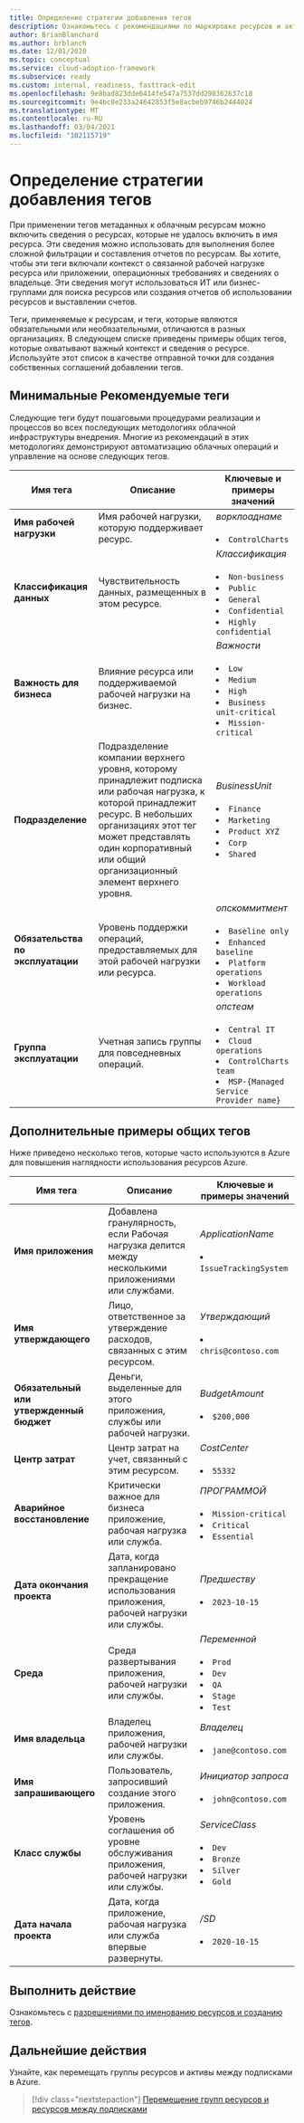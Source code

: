 ```yaml
---
title: Определение стратегии добавления тегов
description: Ознакомьтесь с рекомендациями по маркировке ресурсов и активов Azure.
author: BrianBlanchard
ms.author: brblanch
ms.date: 12/01/2020
ms.topic: conceptual
ms.service: cloud-adoption-framework
ms.subservice: ready
ms.custom: internal, readiness, fasttrack-edit
ms.openlocfilehash: 9e8bad823dde6414fe547a7537dd290362637c18
ms.sourcegitcommit: 9e4bc0e233a24642853f5e8acbeb9746b2444024
ms.translationtype: MT
ms.contentlocale: ru-RU
ms.lasthandoff: 03/04/2021
ms.locfileid: "102115719"
---
```

# <a name="define-your-tagging-strategy"></a>Определение стратегии добавления тегов

При применении тегов метаданных к облачным ресурсам можно включить сведения о ресурсах, которые не удалось включить в имя ресурса. Эти сведения можно использовать для выполнения более сложной фильтрации и составления отчетов по ресурсам. Вы хотите, чтобы эти теги включали контекст о связанной рабочей нагрузке ресурса или приложении, операционных требованиях и сведениях о владельце. Эти сведения могут использоваться ИТ или бизнес-группами для поиска ресурсов или создания отчетов об использовании ресурсов и выставлении счетов.

Теги, применяемые к ресурсам, и теги, которые являются обязательными или необязательными, отличаются в разных организациях. В следующем списке приведены примеры общих тегов, которые охватывают важный контекст и сведения о ресурсе. Используйте этот список в качестве отправной точки для создания собственных соглашений добавлении тегов.

## <a name="minimum-suggested-tags"></a>Минимальные Рекомендуемые теги

Следующие теги будут пошаговыми процедурами реализации и процессов во всех последующих методологиях облачной инфраструктуры внедрения. Многие из рекомендаций в этих методологиях демонстрируют автоматизацию облачных операций и управление на основе следующих тегов.

| Имя тега | Описание | Ключевые и примеры значений |
|--|--|--|
| **Имя рабочей нагрузки** | Имя рабочей нагрузки, которую поддерживает ресурс. | *ворклоаднаме* <br><br> <li> `ControlCharts` |
| **Классификация данных** | Чувствительность данных, размещенных в этом ресурсе. | *Классификация* <br><br> <li> `Non-business` <li> `Public` <li> `General` <li> `Confidential` <li> `Highly confidential` |
| **Важность для бизнеса** | Влияние ресурса или поддерживаемой рабочей нагрузки на бизнес. | *Важности* <br><br> <li> `Low` <li> `Medium` <li> `High` <li> `Business unit-critical` <li> `Mission-critical` |
| **Подразделение** | Подразделение компании верхнего уровня, которому принадлежит подписка или рабочая нагрузка, к которой принадлежит ресурс. В небольших организациях этот тег может представлять один корпоративный или общий организационный элемент верхнего уровня. | *BusinessUnit* <br><br> <li> `Finance` <li> `Marketing` <li> `Product XYZ` <li> `Corp` <li> `Shared` |
| **Обязательства по эксплуатации** | Уровень поддержки операций, предоставляемых для этой рабочей нагрузки или ресурса. | *опскоммитмент* <br><br> <li> `Baseline only` <li> `Enhanced baseline` <li> `Platform operations` <li> `Workload operations` |
| **Группа эксплуатации** | Учетная запись группы для повседневных операций. | *опстеам* <br><br> <li> `Central IT` <li> `Cloud operations` <li> `ControlCharts team` <li> `MSP-{Managed Service Provider name}` |

## <a name="additional-common-tagging-examples"></a>Дополнительные примеры общих тегов

Ниже приведено несколько тегов, которые часто используются в Azure для повышения наглядности использования ресурсов Azure.

| Имя тега | Описание | Ключевые и примеры значений |
|--|--|--|
| **Имя приложения** | Добавлена гранулярность, если Рабочая нагрузка делится между несколькими приложениями или службами. | *ApplicationName* <br><br> <li> `IssueTrackingSystem` |
| **Имя утверждающего** | Лицо, ответственное за утверждение расходов, связанных с этим ресурсом. | *Утверждающий* <br><br> <li> `chris@contoso.com` |
| **Обязательный или утвержденный бюджет** | Деньги, выделенные для этого приложения, службы или рабочей нагрузки. | *BudgetAmount* <br><br> <li> `$200,000` |
| **Центр затрат** | Центр затрат на учет, связанный с этим ресурсом. | *CostCenter* <br><br> <li> `55332` |
| **Аварийное восстановление** | Критически важное для бизнеса приложение, рабочая нагрузка или служба. | *ПРОГРАММОЙ* <br><br> <li> `Mission-critical` <li> `Critical` <li> `Essential` |
| **Дата окончания проекта** | Дата, когда запланировано прекращение использования приложения, рабочей нагрузки или службы. | *Предшеству* <br><br> <li> `2023-10-15` |
| **Среда** | Среда развертывания приложения, рабочей нагрузки или службы. | *Переменной* <br><br> <li> `Prod` <li> `Dev` <li> `QA` <li> `Stage` <li> `Test` |
| **Имя владельца** | Владелец приложения, рабочей нагрузки или службы. | *Владелец* <br><br> <li> `jane@contoso.com` |
| **Имя запрашивающего** | Пользователь, запросивший создание этого приложения. | *Инициатор запроса* <br><br> <li> `john@contoso.com` |
| **Класс службы** | Уровень соглашения об уровне обслуживания приложения, рабочей нагрузки или службы. | *ServiceClass* <br><br> <li> `Dev` <li> `Bronze` <li> `Silver` <li> `Gold` |
| **Дата начала проекта** | Дата, когда приложение, рабочая нагрузка или служба впервые развернуты. | */SD* <br><br> <li> `2020-10-15` |

## <a name="take-action"></a>Выполнить действие

Ознакомьтесь с [разрешениями по именованию ресурсов и созданию тегов](../../decision-guides/resource-tagging/index.md).

## <a name="next-steps"></a>Дальнейшие действия

Узнайте, как перемещать группы ресурсов и активы между подписками в Azure.

> [!div class="nextstepaction"]
> [Перемещение групп ресурсов и ресурсов между подписками](/azure/azure-resource-manager/management/move-resource-group-and-subscription)
